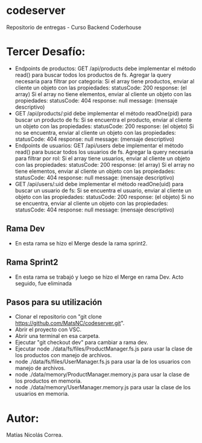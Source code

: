 # codeserver
Repositorio de entregas - Curso Backend Coderhouse

# Tercer Desafío:
- Endpoints de productos:
GET /api/products debe implementar el método read() para buscar todos los productos de fs. Agregar la query necesaria para filtrar por categoría:
Si el array tiene productos, enviar al cliente un objeto con las propiedades:
statusCode: 200
response: (el array)
Si el array no tiene elementos, enviar al cliente un objeto con las propiedades:
statusCode: 404
response: null
message: (mensaje descriptivo)
- GET /api/products/:pid debe implementar el método readOne(pid) para buscar un producto de fs:
Si se encuentra el producto, enviar al cliente un objeto con las propiedades:
statusCode: 200
response: (el objeto)
Si no se encuentra, enviar al cliente un objeto con las propiedades:
statusCode: 404
response: null
message: (mensaje descriptivo)
- Endpoints de usuarios:
GET /api/users debe implementar el método read() para buscar todos los usuarios de fs. Agregar la query necesaria para filtrar por rol:
Si el array tiene usuarios, enviar al cliente un objeto con las propiedades:
statusCode: 200
response: (el array)
Si el array no tiene elementos, enviar al cliente un objeto con las propiedades:
statusCode: 404
response: null
message: (mensaje descriptivo)
- GET /api/users/:uid debe implementar el método readOne(uid) para buscar un usuario de fs:
Si se encuentra el usuario, enviar al cliente un objeto con las propiedades:
statusCode: 200
response: (el objeto)
Si no se encuentra, enviar al cliente un objeto con las propiedades:
statusCode: 404
response: null
message: (mensaje descriptivo)


## Rama Dev
- En esta rama se hizo el Merge desde la rama sprint2.

## Rama Sprint2
- En esta rama se trabajó y luego se hizo el Merge en rama Dev. Acto seguido, fue eliminada

## Pasos para su utilización
- Clonar el repositorio con 
"git clone https://github.com/MatsNC/codeserver.git".
- Abrir el proyecto con VSC.
- Abrir una terminal en esa carpeta.
- Ejecutar "git checkout dev" para cambiar a rama dev.
- Ejecutar node ./data/fs/files/ProductManager.fs.js para usar la clase de los productos con manejo de archivos.
- node ./data/fs/files/UserManager.fs.js para usar la de los usuarios con manejo de archivos.
- node ./data/memory/ProductManager.memory.js para usar la clase de los productos en memoria. 
- node ./data/memory/UserManager.memory.js para usar la clase de los usuarios en memoria. 

# Autor:
Matías Nicolás Correa.
